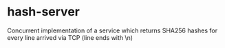 # hash-server
Concurrent implementation of a service which returns SHA256 hashes for every line arrived via TCP (line ends with \n)
